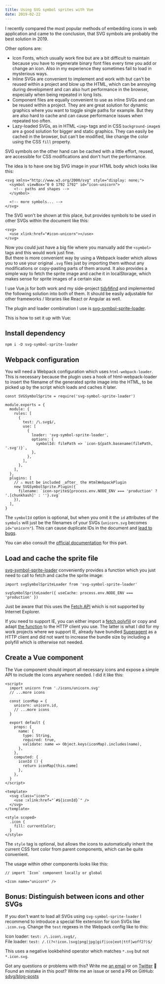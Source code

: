 ```yaml
---
title: Using SVG symbol sprites with Vue
date: 2019-02-22
---
```


I recently compared the most popular methods of embedding icons in web application and came to the conclusion, that SVG symbols are probably the best solution in 2019.

Other options are:

* Icon Fonts, which usually work fine but are a bit difficult to maintain because you have to regenerate binary font files every time you add or change an icon. Also in my experience they sometimes fail to load in mysterious ways.
* Inline SVGs are convenient to implement and work with but can't be reused within a project and blow up the HTML, which can be annoying during development and can also hurt performance in the browser, especially when being repeated in long lists.
* Component files are equally convenient to use as inline SVGs and can be reused within a project. They are are great solution for dynamic graphics where you want to toggle single paths for example. But they are also hard to cache and can cause performance issues when repeated too often.  
* Lazy-loaded SVGs, as in HTML `<img>` tags and in CSS `background-image`s are a good solution for bigger and static graphics. They can easily be cached in the browser, but can't be modified, like change the color using the CSS `fill` property.

SVG symbols on the other hand can be cached with a little effort, reused, are accessible for CSS modifications and don't hurt the performance.

The idea is to have one big SVG image in your HTML body which looks like this:

```
<svg xmlns="http://www.w3.org/2000/svg" style="display: none;">
  <symbol viewBox="0 0 1792 1792" id="icon-unicorn">
    <!-- paths and shapes -->
  </symbol>
  
  <!-- more symbols... -->
</svg>
```

The SVG won't be shown at this place, but provides symbols to be used in other SVGs within the document like this:

```
<svg>
  <use xlink:href="#icon-unicorn"></use>
</svg>
```

Now you could just have a big file where you manually add the `<symbol>` tags and this would work just fine.  
But there is more convenient way by using a Webpack loader which allows you to use your original `.svg` files just by importing them without any modifications or copy-pasting parts of them around. It also provides a simple way to fetch the sprite image and cache it in localStorage, which makes sense for sprite images of a certain size.

I use Vue.js for both work and my side-project [tidyMind][tidymind-intro] and implemented the following solution into both of them. It should be easily adjustable for other frameworks / libraries like React or Angular as well.

The plugin and loader combination I use is [svg-symbol-sprite-loader][svg-symbol-sprite-loader].

This is how to set it up with Vue:

## Install dependency

```
npm i -D svg-symbol-sprite-loader
```

## Webpack configuration

You will need a Webpack configuration which uses `html-webpack-loader`. This is necessary because the plugin uses a hook of html-webpack-loader to insert the filename of the generated sprite image into the HTML, to be picked up by the script which loads and caches it later.

```
const SVGSymbolSprite = require('svg-symbol-sprite-loader')

module.exports = {
  module: {
    rules: [
      {
        test: /\.svg$/,
        use: [
          {
            loader: 'svg-symbol-sprite-loader',
            options: {
              symbolId: filePath => `icon-${path.basename(filePath, '.svg')}`,
            },
          },
        ],
      },
    ],
  },
  plugins: [
    // ⚠️ must be included _after_ the HtmlWebpackPlugin
    new SVGSymbolSprite.Plugin({
      filename: `icon-sprite${process.env.NODE_ENV === 'production' ? '.[chunkhash]' : ''}.svg`
    }),
  ],
}
```

The `symbolId` option is optional, but when you omit it the `id` attributes of the `symbols` will just be the filenames of your SVGs (`unicorn.svg` becomes `id="unicorn"`). This can cause duplicate IDs in the document and [lead to bugs][collisions].

You can also consult the [official documentation][webpack-config] for this part.

## Load and cache the sprite file

[svg-symbol-sprite-loader][svg-symbol-sprite-loader] conveniently provides a function which you just need to call to fetch and cache the sprite image:

```
import svgSymbolSpriteLoader from 'svg-symbol-sprite-loader'

svgSymbolSpriteLoader({ useCache: process.env.NODE_ENV === 'production' })
```

Just be aware that this uses the [Fetch API][fetch-api] which is not supported by Internet Explorer.

If you need to support IE, you can either import a [fetch polyfill][fetch-polyfill] or copy and adapt [the function][icon-sprite-loader] to the HTTP client you use. The latter is what I did for my work projects where we support IE, already have bundled [Superagent][superagent] as a HTTP client and did not want to increase the bundle size by including a polyfill which is otherwise not needed.
   
## Create a Vue component

The Vue component should import all necessary icons and expose a simple API to include the icons anywhere needed. I did it like this:

```
<script>
  import unicorn from './icons/unicorn.svg'
  // ...more icons

  const iconMap = {
    unicorn: unicorn.id,
    // ...more icons
  }

  export default {
    props: {
      name: {
        type: String,
        required: true,
        validate: name => Object.keys(iconMap).includes(name),
      },
    },
    computed: {
      iconId () {
        return iconMap[this.name]
      },
    },
  }
</script>

<template>
  <svg class="icon">
    <use :xlink:href="`#${iconId}`" />
  </svg>
</template>

<style scoped>
  .icon {
    fill: currentColor;
  }
</style>
```

The `style` tag is optional, but allows the icons to automatically inherit the current CSS font color from parent components, which can be quite convenient.

The usage within other components looks like this:

```
// import `Icon` component locally or global

<Icon name="unicorn" />
``` 

## Bonus: Distinguish between icons and other SVGs

If you don't want to load all SVGs using `svg-symbol-sprite-loader` I recommend to introduce a special file extension for icon SVGs like `.icon.svg`. Change the `test` regexes in the Webpack config like to this:

Icon loader: `test: /\.icon\.svg$/,`  
File loader: `test: /.((?<!icon.)svg|png|jpg|gif|ico|eot|ttf|woff2?)$/`

This uses a negative lookbehind operator which matches `*.svg` but not `*.icon.svg`.

Got any questions or problems with this? Write me [an email][email] or on [Twitter][twitter] 🙂  
Found an mistake in this post? Write me an issue or send a PR on GitHub: [sdvg/blog-posts][github]

[tidymind-intro]: tidy-mind-introduction.html
[collisions]: https://github.com/crystal-ball/svg-symbol-sprite-loader/issues/27
[svg-symbol-sprite-loader]: https://github.com/crystal-ball/svg-symbol-sprite-loader
[fetch-api]: https://developer.mozilla.org/en-US/docs/Web/API/Fetch_API
[fetch-polyfill]: https://github.com/github/fetch
[icon-sprite-loader]: https://github.com/crystal-ball/svg-symbol-sprite-loader/blob/master/src/icon-sprite-loader.js
[superagent]: https://github.com/visionmedia/superagent
[webpack-config]: https://github.com/crystal-ball/svg-symbol-sprite-loader#1-configure---webpackconfigjs
[email]: mailto:mail@stefan-dietz.eu
[twitter]: https://twitter.com/sd_vg
[github]: https://github.com/sdvg/blog-posts/